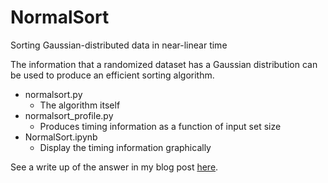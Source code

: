 # NormalSort
Sorting Gaussian-distributed data in near-linear time

The information that a randomized dataset has a Gaussian distribution can be used to produce an efficient sorting algorithm.

* normalsort.py
  * The algorithm itself
* normalsort_profile.py
  * Produces timing information as a function of input set size
* NormalSort.ipynb
  * Display the timing information graphically

See a write up of the answer in my blog post [here](https://medium.com/@jaycoskey/sorting-gaussian-distributed-data-in-near-linear-time-c14087ce5532).

